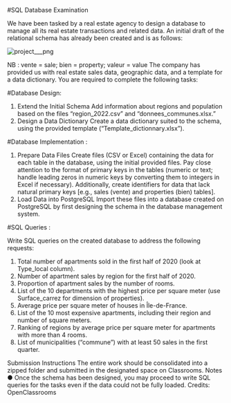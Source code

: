 #SQL Database Examination

We have been tasked by a real estate agency to design a database to manage all its real estate transactions and related data. An initial draft of the relational schema has already been created and is as follows:

![project___png](https://github.com/user-attachments/assets/5b1d09ac-dcc2-411c-bb6a-a8f2736fb016)



NB : vente = sale; bien = property; valeur = value
The company has provided us with real estate sales data, geographic data, and a template for a data dictionary. 
You are required to complete the following tasks:

#Database Design:

1. Extend the Initial Schema Add information about regions and population based on the files “region_2022.csv” and “donnees_communes.xlsx.”
2. Design a Data Dictionary Create a data dictionary suited to the schema, using the provided template (“Template_dictionnary.xlsx”).

#Database Implementation :

1. Prepare Data Files Create files (CSV or Excel) containing the data for each table in the database, using the initial provided files. Pay close attention to the format of primary keys in the tables (numeric or text; handle leading zeros in numeric keys by converting them to integers in Excel if necessary). Additionally, create identifiers for data that lack natural primary keys [e.g., sales (vente) and properties (bien) tables].
2. Load Data into PostgreSQL Import these files into a database created on PostgreSQL by first designing the schema in the database management system.


#SQL Queries :

Write SQL queries on the created database to address the following requests:
1. Total number of apartments sold in the first half of 2020 (look at Type_local column).
2. Number of apartment sales by region for the first half of 2020.
3. Proportion of apartment sales by the number of rooms.
4. List of the 10 departments with the highest price per square meter (use Surface_carrez for dimension of properties).
5. Average price per square meter of houses in Île-de-France.
6. List of the 10 most expensive apartments, including their region and number of square meters.
7. Ranking of regions by average price per square meter for apartments with more than 4 rooms.
8. List of municipalities (“commune”) with at least 50 sales in the first quarter.

Submission Instructions
The entire work should be consolidated into a zipped folder and submitted in the designated space on Classrooms.
Notes
● Once the schema has been designed, you may proceed to write SQL queries for the tasks even if the data could not be fully loaded.
Credits: OpenClassrooms

